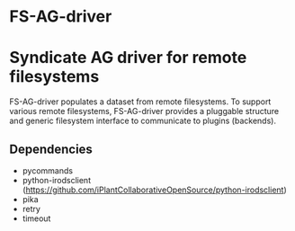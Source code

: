 # FS-AG-driver

Syndicate AG driver for remote filesystems
==========================================

FS-AG-driver populates a dataset from remote filesystems. To support various remote filesystems, FS-AG-driver provides a pluggable structure and generic filesystem interface to communicate to plugins (backends).


Dependencies
------------
* pycommands
* python-irodsclient (https://github.com/iPlantCollaborativeOpenSource/python-irodsclient)
* pika
* retry
* timeout


